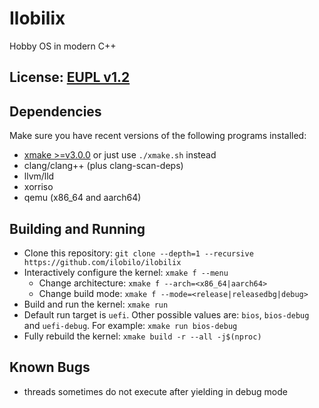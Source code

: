 # Ilobilix
Hobby OS in modern C++

## License: [EUPL v1.2](LICENSE)

## Dependencies

Make sure you have recent versions of the following programs installed:
* [xmake >=v3.0.0](https://xmake.io/#/getting_started?id=installation) or just use ``./xmake.sh`` instead
* clang/clang++ (plus clang-scan-deps)
* llvm/lld
* xorriso
* qemu (x86_64 and aarch64)

## Building and Running

* Clone this repository: ``git clone --depth=1 --recursive https://github.com/ilobilo/ilobilix``
* Interactively configure the kernel: ``xmake f --menu``
  * Change architecture: ``xmake f --arch=<x86_64|aarch64>``
  * Change build mode: ``xmake f --mode=<release|releasedbg|debug>``
* Build and run the kernel: ``xmake run``
* Default run target is ``uefi``. Other possible values are: ``bios``, ``bios-debug`` and ``uefi-debug``. For example: ``xmake run bios-debug``
* Fully rebuild the kernel: ``xmake build -r --all -j$(nproc)``

## Known Bugs
* threads sometimes do not execute after yielding in debug mode